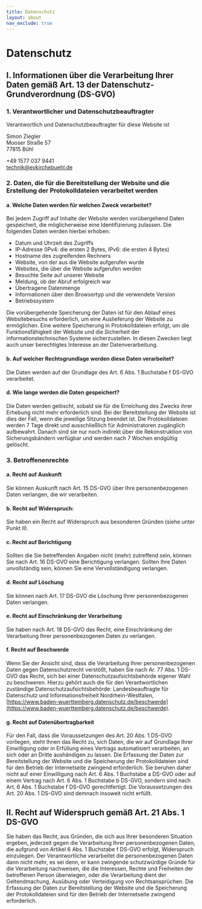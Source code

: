 ```yaml
---
title: Datenschutz
layout: about
nav_exclude: true
---
```

# Datenschutz

## I. Informationen über die Verarbeitung Ihrer Daten gemäß Art. 13 der Datenschutz-Grundverordnung (DS-GVO)
### 1. Verantwortlicher und Datenschutzbeauftragter
Verantwortlich und Datenschutzbeauftragter für diese Website ist

Simon Ziegler  
Mooser Straße 57  
77815 Bühl

+49 1577 037 9441  
technik@evkirchebuehl.de

### 2. Daten, die für die Bereitstellung der Website und die Erstellung der Protokolldateien verarbeitet werden
#### a. Welche Daten werden für welchen Zweck verarbeitet?
Bei jedem Zugriff auf Inhalte der Website werden vorübergehend Daten gespeichert, die möglicherweise eine Identifizierung zulassen. Die folgenden Daten werden hierbei erhoben:

- Datum und Uhrzeit des Zugriffs
- IP-Adresse (IPv4: die ersten 2 Bytes, IPv6: die ersten 4 Bytes)
- Hostname des zugreifenden Rechners
- Website, von der aus die Website aufgerufen wurde
- Websites, die über die Website aufgerufen werden
- Besuchte Seite auf unserer Website
- Meldung, ob der Abruf erfolgreich war
- Übertragene Datenmenge
- Informationen über den Browsertyp und die verwendete Version
- Betriebssystem

Die vorübergehende Speicherung der Daten ist für den Ablauf eines Websitebesuchs erforderlich, um eine Auslieferung der Website zu ermöglichen. Eine weitere Speicherung in Protokolldateien erfolgt, um die Funktionsfähigkeit der Website und die Sicherheit der informationstechnischen Systeme sicherzustellen. In diesen Zwecken liegt auch unser berechtigtes Interesse an der Datenverarbeitung.

#### b. Auf welcher Rechtsgrundlage werden diese Daten verarbeitet?
Die Daten werden auf der Grundlage des Art. 6 Abs. 1 Buchstabe f DS-GVO verarbeitet.

#### d. Wie lange werden die Daten gespeichert?
Die Daten werden gelöscht, sobald sie für die Erreichung des Zwecks ihrer Erhebung nicht mehr erforderlich sind. Bei der Bereitstellung der Website ist dies der Fall, wenn die jeweilige Sitzung beendet ist. Die Protokolldateien werden 7 Tage direkt und ausschließlich für Administratoren zugänglich aufbewahrt. Danach sind sie nur noch indirekt über die Rekonstruktion von Sicherungsbändern verfügbar und werden nach 7 Wochen endgültig gelöscht.

### 3. Betroffenenrechte
#### a. Recht auf Auskunft
Sie können Auskunft nach Art. 15 DS-GVO über Ihre personenbezogenen Daten verlangen, die wir verarbeiten.

#### b. Recht auf Widerspruch:
Sie haben ein Recht auf Widerspruch aus besonderen Gründen (siehe unter Punkt II).

#### c. Recht auf Berichtigung
Sollten die Sie betreffenden Angaben nicht (mehr) zutreffend sein, können Sie nach Art. 16 DS-GVO eine Berichtigung verlangen. Sollten Ihre Daten unvollständig sein, können Sie eine Vervollständigung verlangen.

#### d. Recht auf Löschung
Sie können nach Art. 17 DS-GVO die Löschung Ihrer personenbezogenen Daten verlangen.

#### e. Recht auf Einschränkung der Verarbeitung
Sie haben nach Art. 18 DS-GVO das Recht, eine Einschränkung der Verarbeitung Ihrer personenbezogenen Daten zu verlangen.

#### f. Recht auf Beschwerde
Wenn Sie der Ansicht sind, dass die Verarbeitung Ihrer personenbezogenen Daten gegen Datenschutzrecht verstößt, haben Sie nach Ar. 77 Abs. 1 DS-GVO das Recht, sich bei einer Datenschutzaufsichtsbehörde eigener Wahl zu beschweren. Hierzu gehört auch die für den Verantwortlichen zuständige Datenschutzaufsichtsbehörde: Landesbeauftragte für Datenschutz und Informationsfreiheit Nordrhein-Westfalen, [https://www.baden-wuerttemberg.datenschutz.de/beschwerde](https://www.baden-wuerttemberg.datenschutz.de/beschwerde).

#### g. Recht auf Datenübertragbarkeit
Für den Fall, dass die Voraussetzungen des Art. 20 Abs. 1 DS-GVO vorliegen, steht Ihnen das Recht zu, sich Daten, die wir auf Grundlage Ihrer Einwilligung oder in Erfüllung eines Vertrags automatisiert verarbeiten, an sich oder an Dritte aushändigen zu lassen. Die Erfassung der Daten zur Bereitstellung der Website und die Speicherung der Protokolldateien sind für den Betrieb der Internetseite zwingend erforderlich. Sie beruhen daher nicht auf einer Einwilligung nach Art. 6 Abs. 1 Buchstabe a DS-GVO oder auf einem Vertrag nach Art. 6 Abs. 1 Buchstabe b DS-GVO, sondern sind nach Art. 6 Abs. 1 Buchstabe f DS-GVO gerechtfertigt. Die Voraussetzungen des Art. 20 Abs. 1 DS-GVO sind demnach insoweit nicht erfüllt.

## II. Recht auf Widerspruch gemäß Art. 21 Abs. 1 DS-GVO
Sie haben das Recht, aus Gründen, die sich aus Ihrer besonderen Situation ergeben, jederzeit gegen die Verarbeitung Ihrer personenbezogenen Daten, die aufgrund von Artikel 6 Abs. 1 Buchstabe f DS-GVO erfolgt, Widerspruch einzulegen. Der Verantwortliche verarbeitet die personenbezogenen Daten dann nicht mehr, es sei denn, er kann zwingende schutzwürdige Gründe für die Verarbeitung nachweisen, die die Interessen, Rechte und Freiheiten der betroffenen Person überwiegen, oder die Verarbeitung dient der Geltendmachung, Ausübung oder Verteidigung von Rechtsansprüchen. Die Erfassung der Daten zur Bereitstellung der Website und die Speicherung der Protokolldateien sind für den Betrieb der Internetseite zwingend erforderlich.